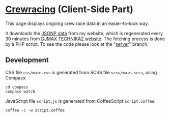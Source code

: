 [Crewracing](http://dtinth.github.com/crewracing/) (Client-Side Part)
==================================================

This page displays ongoing crew race data in an easier-to-look way.

It downloads the [JSONP data](http://tnk.dt.in.th/tnk2/data.js) from my website,
which is regenerated every 30 minutes from [DJMAX TECHNIKA2 website](http://www.djmaxcrew.com/crewrace/crewrace_ing.asp?page=1).
The fetching process is done by a PHP script. To see the code please look at the "[server](https://github.com/dtinth/crewracing/tree/server)" branch.


Development
-----------

CSS file `css/main.css` is generated from SCSS file `scss/main.scss`, using Compass:

    cd compass
	compass watch

JavaScript file `script.js` is generated from CoffeeScript `script.coffee`:

    coffee -c -w script.coffee
